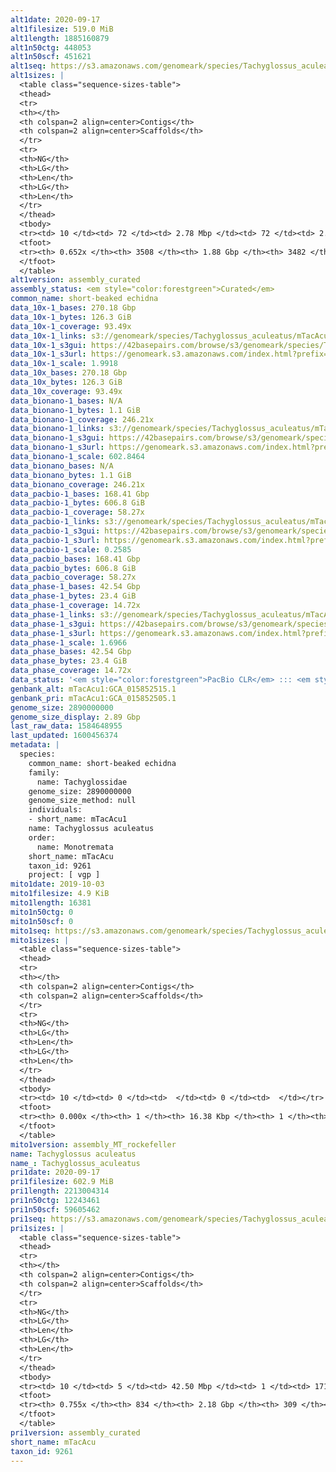 ```yaml
---
alt1date: 2020-09-17
alt1filesize: 519.0 MiB
alt1length: 1885160879
alt1n50ctg: 448053
alt1n50scf: 451621
alt1seq: https://s3.amazonaws.com/genomeark/species/Tachyglossus_aculeatus/mTacAcu1/assembly_curated/mTacAcu1.alt.cur.20200917.fasta.gz
alt1sizes: |
  <table class="sequence-sizes-table">
  <thead>
  <tr>
  <th></th>
  <th colspan=2 align=center>Contigs</th>
  <th colspan=2 align=center>Scaffolds</th>
  </tr>
  <tr>
  <th>NG</th>
  <th>LG</th>
  <th>Len</th>
  <th>LG</th>
  <th>Len</th>
  </tr>
  </thead>
  <tbody>
  <tr><td> 10 </td><td> 72 </td><td> 2.78 Mbp </td><td> 72 </td><td> 2.78 Mbp </td></tr>  <tr><td> 20 </td><td> 212 </td><td> 1.65 Mbp </td><td> 212 </td><td> 1.65 Mbp </td></tr>  <tr><td> 30 </td><td> 434 </td><td> 1.06 Mbp </td><td> 434 </td><td> 1.07 Mbp </td></tr>  <tr><td> 40 </td><td> 778 </td><td> 0.69 Mbp </td><td> 774 </td><td> 0.69 Mbp </td></tr>  <tr style="background-color:#cccccc;"><td> 50 </td><td> 1296 </td><td> 448.05 Kbp </td><td> 1289 </td><td> 451.62 Kbp </td></tr>  <tr><td> 60 </td><td> 2191 </td><td> 217.19 Kbp </td><td> 2176 </td><td> 219.51 Kbp </td></tr>  <tr><td> 70 </td><td> 0 </td><td>  </td><td> 0 </td><td>  </td></tr>  <tr><td> 80 </td><td> 0 </td><td>  </td><td> 0 </td><td>  </td></tr>  <tr><td> 90 </td><td> 0 </td><td>  </td><td> 0 </td><td>  </td></tr>  <tr><td> 100 </td><td> 0 </td><td>  </td><td> 0 </td><td>  </td></tr>  </tbody>
  <tfoot>
  <tr><th> 0.652x </th><th> 3508 </th><th> 1.88 Gbp </th><th> 3482 </th><th> 1.89 Gbp </th></tr>
  </tfoot>
  </table>
alt1version: assembly_curated
assembly_status: <em style="color:forestgreen">Curated</em>
common_name: short-beaked echidna
data_10x-1_bases: 270.18 Gbp
data_10x-1_bytes: 126.3 GiB
data_10x-1_coverage: 93.49x
data_10x-1_links: s3://genomeark/species/Tachyglossus_aculeatus/mTacAcu1/genomic_data/10x/<br>
data_10x-1_s3gui: https://42basepairs.com/browse/s3/genomeark/species/Tachyglossus_aculeatus/mTacAcu1/genomic_data/10x/
data_10x-1_s3url: https://genomeark.s3.amazonaws.com/index.html?prefix=species/Tachyglossus_aculeatus/mTacAcu1/genomic_data/10x/
data_10x-1_scale: 1.9918
data_10x_bases: 270.18 Gbp
data_10x_bytes: 126.3 GiB
data_10x_coverage: 93.49x
data_bionano-1_bases: N/A
data_bionano-1_bytes: 1.1 GiB
data_bionano-1_coverage: 246.21x
data_bionano-1_links: s3://genomeark/species/Tachyglossus_aculeatus/mTacAcu1/genomic_data/bionano/<br>
data_bionano-1_s3gui: https://42basepairs.com/browse/s3/genomeark/species/Tachyglossus_aculeatus/mTacAcu1/genomic_data/bionano/
data_bionano-1_s3url: https://genomeark.s3.amazonaws.com/index.html?prefix=species/Tachyglossus_aculeatus/mTacAcu1/genomic_data/bionano/
data_bionano-1_scale: 602.8464
data_bionano_bases: N/A
data_bionano_bytes: 1.1 GiB
data_bionano_coverage: 246.21x
data_pacbio-1_bases: 168.41 Gbp
data_pacbio-1_bytes: 606.8 GiB
data_pacbio-1_coverage: 58.27x
data_pacbio-1_links: s3://genomeark/species/Tachyglossus_aculeatus/mTacAcu1/genomic_data/pacbio/<br>
data_pacbio-1_s3gui: https://42basepairs.com/browse/s3/genomeark/species/Tachyglossus_aculeatus/mTacAcu1/genomic_data/pacbio/
data_pacbio-1_s3url: https://genomeark.s3.amazonaws.com/index.html?prefix=species/Tachyglossus_aculeatus/mTacAcu1/genomic_data/pacbio/
data_pacbio-1_scale: 0.2585
data_pacbio_bases: 168.41 Gbp
data_pacbio_bytes: 606.8 GiB
data_pacbio_coverage: 58.27x
data_phase-1_bases: 42.54 Gbp
data_phase-1_bytes: 23.4 GiB
data_phase-1_coverage: 14.72x
data_phase-1_links: s3://genomeark/species/Tachyglossus_aculeatus/mTacAcu1/genomic_data/phase/<br>
data_phase-1_s3gui: https://42basepairs.com/browse/s3/genomeark/species/Tachyglossus_aculeatus/mTacAcu1/genomic_data/phase/
data_phase-1_s3url: https://genomeark.s3.amazonaws.com/index.html?prefix=species/Tachyglossus_aculeatus/mTacAcu1/genomic_data/phase/
data_phase-1_scale: 1.6966
data_phase_bases: 42.54 Gbp
data_phase_bytes: 23.4 GiB
data_phase_coverage: 14.72x
data_status: '<em style="color:forestgreen">PacBio CLR</em> ::: <em style="color:forestgreen">10x</em> ::: <em style="color:forestgreen">Phase</em>'
genbank_alt: mTacAcu1:GCA_015852515.1
genbank_pri: mTacAcu1:GCA_015852505.1
genome_size: 2890000000
genome_size_display: 2.89 Gbp
last_raw_data: 1584648955
last_updated: 1600456374
metadata: |
  species:
    common_name: short-beaked echidna
    family:
      name: Tachyglossidae
    genome_size: 2890000000
    genome_size_method: null
    individuals:
    - short_name: mTacAcu1
    name: Tachyglossus aculeatus
    order:
      name: Monotremata
    short_name: mTacAcu
    taxon_id: 9261
    project: [ vgp ]
mito1date: 2019-10-03
mito1filesize: 4.9 KiB
mito1length: 16381
mito1n50ctg: 0
mito1n50scf: 0
mito1seq: https://s3.amazonaws.com/genomeark/species/Tachyglossus_aculeatus/mTacAcu1/assembly_MT_rockefeller/mTacAcu1.MT.20191003.fasta.gz
mito1sizes: |
  <table class="sequence-sizes-table">
  <thead>
  <tr>
  <th></th>
  <th colspan=2 align=center>Contigs</th>
  <th colspan=2 align=center>Scaffolds</th>
  </tr>
  <tr>
  <th>NG</th>
  <th>LG</th>
  <th>Len</th>
  <th>LG</th>
  <th>Len</th>
  </tr>
  </thead>
  <tbody>
  <tr><td> 10 </td><td> 0 </td><td>  </td><td> 0 </td><td>  </td></tr>  <tr><td> 20 </td><td> 0 </td><td>  </td><td> 0 </td><td>  </td></tr>  <tr><td> 30 </td><td> 0 </td><td>  </td><td> 0 </td><td>  </td></tr>  <tr><td> 40 </td><td> 0 </td><td>  </td><td> 0 </td><td>  </td></tr>  <tr style="background-color:#cccccc;"><td> 50 </td><td> 0 </td><td style="background-color:#ff8888;">  </td><td> 0 </td><td style="background-color:#ff8888;">  </td></tr>  <tr><td> 60 </td><td> 0 </td><td>  </td><td> 0 </td><td>  </td></tr>  <tr><td> 70 </td><td> 0 </td><td>  </td><td> 0 </td><td>  </td></tr>  <tr><td> 80 </td><td> 0 </td><td>  </td><td> 0 </td><td>  </td></tr>  <tr><td> 90 </td><td> 0 </td><td>  </td><td> 0 </td><td>  </td></tr>  <tr><td> 100 </td><td> 0 </td><td>  </td><td> 0 </td><td>  </td></tr>  </tbody>
  <tfoot>
  <tr><th> 0.000x </th><th> 1 </th><th> 16.38 Kbp </th><th> 1 </th><th> 16.38 Kbp </th></tr>
  </tfoot>
  </table>
mito1version: assembly_MT_rockefeller
name: Tachyglossus aculeatus
name_: Tachyglossus_aculeatus
pri1date: 2020-09-17
pri1filesize: 602.9 MiB
pri1length: 2213004314
pri1n50ctg: 12243461
pri1n50scf: 59605462
pri1seq: https://s3.amazonaws.com/genomeark/species/Tachyglossus_aculeatus/mTacAcu1/assembly_curated/mTacAcu1.pri.cur.20200917.fasta.gz
pri1sizes: |
  <table class="sequence-sizes-table">
  <thead>
  <tr>
  <th></th>
  <th colspan=2 align=center>Contigs</th>
  <th colspan=2 align=center>Scaffolds</th>
  </tr>
  <tr>
  <th>NG</th>
  <th>LG</th>
  <th>Len</th>
  <th>LG</th>
  <th>Len</th>
  </tr>
  </thead>
  <tbody>
  <tr><td> 10 </td><td> 5 </td><td> 42.50 Mbp </td><td> 1 </td><td> 171.48 Mbp </td></tr>  <tr><td> 20 </td><td> 14 </td><td> 29.89 Mbp </td><td> 3 </td><td> 136.33 Mbp </td></tr>  <tr><td> 30 </td><td> 25 </td><td> 23.47 Mbp </td><td> 6 </td><td> 84.22 Mbp </td></tr>  <tr><td> 40 </td><td> 38 </td><td> 19.15 Mbp </td><td> 10 </td><td> 63.38 Mbp </td></tr>  <tr style="background-color:#cccccc;"><td> 50 </td><td> 57 </td><td style="background-color:#88ff88;"> 12.24 Mbp </td><td> 15 </td><td style="background-color:#88ff88;"> 59.61 Mbp </td></tr>  <tr><td> 60 </td><td> 87 </td><td> 6.65 Mbp </td><td> 21 </td><td> 40.09 Mbp </td></tr>  <tr><td> 70 </td><td> 177 </td><td> 1.42 Mbp </td><td> 31 </td><td> 17.06 Mbp </td></tr>  <tr><td> 80 </td><td> 0 </td><td>  </td><td> 0 </td><td>  </td></tr>  <tr><td> 90 </td><td> 0 </td><td>  </td><td> 0 </td><td>  </td></tr>  <tr><td> 100 </td><td> 0 </td><td>  </td><td> 0 </td><td>  </td></tr>  </tbody>
  <tfoot>
  <tr><th> 0.755x </th><th> 834 </th><th> 2.18 Gbp </th><th> 309 </th><th> 2.21 Gbp </th></tr>
  </tfoot>
  </table>
pri1version: assembly_curated
short_name: mTacAcu
taxon_id: 9261
---
```

